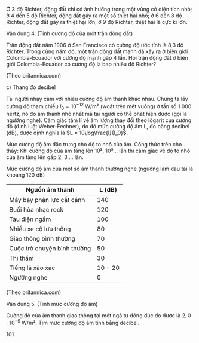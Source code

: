 Ở 3 độ Richter, động đất chỉ có ảnh hưởng trong một vùng có diện tích nhỏ; ở 4 đến 5 độ Richter, động đất gây ra một số thiệt hại nhỏ; ở 6 đến 8 độ Richter, động đất gây ra thiệt hại lớn; ở 9 độ Richter, thiệt hại là cực kì lớn.

Vận dụng 4. (Tính cường độ của một trận động đất)

Trận động đất năm 1906 ở San Francisco có cường độ ước tính là 8,3 độ Richter. Trong cùng năm đó, một trận động đất mạnh đã xảy ra ở biên giới Colombia-Ecuador với cường độ mạnh gấp 4 lần. Hỏi trận động đất ở biên giới Colombia-Ecuador có cường độ là bao nhiêu độ Richter?

(Theo britannica.com)

c) Thang đo decibel

Tai người nhạy cảm với nhiều cường độ âm thanh khác nhau. Chúng ta lấy cường độ tham chiếu $I_0 = 10^{-12}$ W/m² (woát trên mét vuông) ở tần số 1 000 hertz, nó đo âm thanh nhỏ nhất mà tai người có thể phát hiện được (gọi là ngưỡng nghe). Cảm giác tâm lí về âm lượng thay đổi theo lôgarit của cường độ (định luật Weber-Fechner), do đó mức cường độ âm L, đo bằng decibel (dB), được định nghĩa là $L = 10\log\frac{I}{I_0}$.

Mức cường độ âm đặc trưng cho độ to nhỏ của âm. Công thức trên cho thấy: Khi cường độ của âm tăng lên 10², 10³... lần thì cảm giác về độ to nhỏ của âm tăng lên gấp 2, 3,... lần.

Mức cường độ âm của một số âm thanh thường nghe
(ngưỡng làm đau tai là khoảng 120 dB)

Nguồn âm thanh | L (dB)
--- | ---
Máy bay phản lực cất cánh | 140
Buổi hòa nhạc rock | 120
Tàu điện ngầm | 100
Nhiều xe cộ lưu thông | 80
Giao thông bình thường | 70
Cuộc trò chuyện bình thường | 50
Thì thầm | 30
Tiếng lá xào xạc | 10 - 20
Ngưỡng nghe | 0

(Theo britannica.com)

Vận dụng 5. (Tính mức cường độ âm)

Cường độ của âm thanh giao thông tại một ngã tư đông đúc đo được là $2,0 \cdot 10^{-5}$ W/m². Tìm mức cường độ âm tính bằng decibel.

101